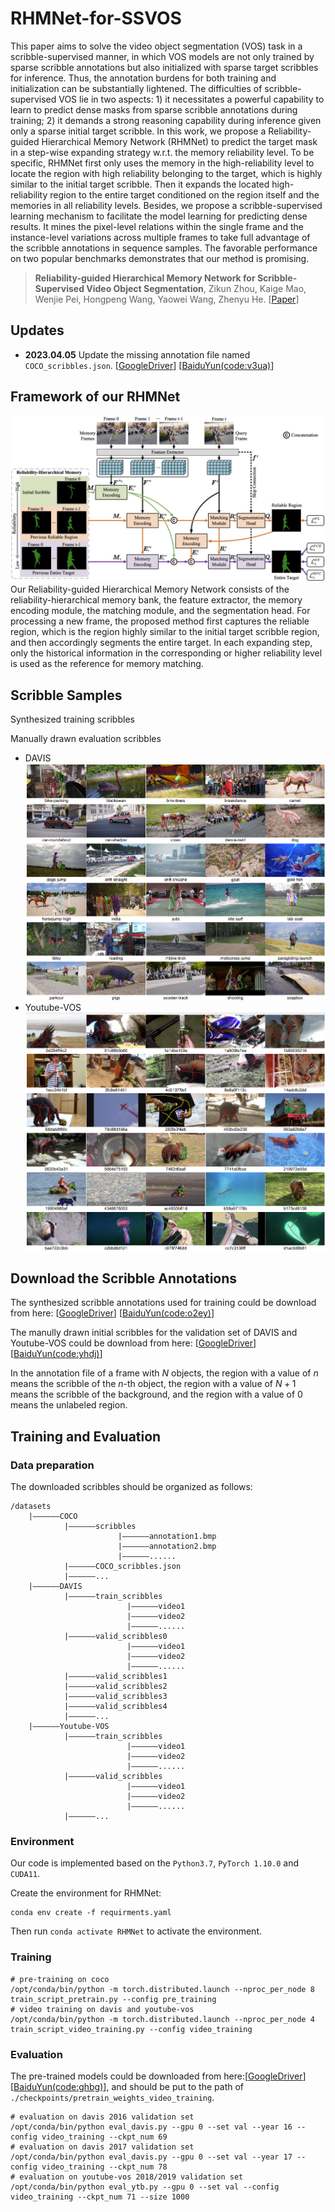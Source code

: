 # RHMNet-for-SSVOS

This paper aims to solve the video object segmentation (VOS) task in a scribble-supervised manner, in which VOS models are not only trained by sparse scribble annotations but also initialized with sparse target scribbles for inference. Thus, the annotation burdens for both training and initialization can be substantially lightened. The difficulties of scribble-supervised VOS lie in two aspects: 1) it necessitates a powerful capability to learn to predict dense masks from sparse scribble annotations during training; 2) it demands a strong reasoning capability during inference given only a sparse initial target scribble. In this work, we propose a Reliability-guided Hierarchical Memory Network (RHMNet) to predict the target mask in a step-wise expanding strategy w.r.t. the memory reliability level. To be specific, RHMNet first only uses the memory in the high-reliability level to locate the region with high reliability belonging to the target, which is highly similar to the initial target scribble. Then it expands the located high-reliability region to the entire target conditioned on the region itself and the memories in all reliability levels. Besides, we propose a scribble-supervised learning mechanism to facilitate the model learning for predicting dense results. It mines the pixel-level relations within the single frame and the instance-level variations across multiple frames to take full advantage of the scribble annotations in sequence samples. The favorable performance on two popular benchmarks demonstrates that our method is promising. 
> **Reliability-guided Hierarchical Memory Network for Scribble-Supervised Video Object Segmentation**, Zikun Zhou, Kaige Mao, Wenjie Pei, Hongpeng Wang, Yaowei Wang, Zhenyu He. [[Paper](https://arxiv.org/abs/2303.14384)]

## Updates

- **2023.04.05** Update the missing annotation file named `COCO_scribbles.json`. [[GoogleDriver](https://drive.google.com/file/d/1j_eS21M3p_e4vW9-K-TrqbjAh2jqQ243/view?usp=share_link)] [[BaiduYun(code:v3ua)](https://pan.baidu.com/s/10-o19JuyxfYFE0XKy3tW7Q)]

## Framework of our RHMNet

![Overall framework of our Reliability-guided Hierarchical Memory Network](figs/framework.jpg)
Our Reliability-guided Hierarchical Memory Network consists of the reliability-hierarchical memory bank, the feature extractor, the memory encoding module, the matching module, and the segmentation head. For processing a new frame, the proposed method first captures the reliable region, which is the region highly similar to the initial target scribble region, and then accordingly segments the entire target. In each expanding step, only the historical information in the corresponding or higher reliability level is used as the reference for memory matching.

## Scribble Samples

Synthesized training scribbles

Manually drawn evaluation scribbles

- DAVIS
![Evaluation scribbles for DAVIS](figs/evaluation_scribbles_for_davis.png)
- Youtube-VOS
![Evaluation scribbles for Youtube-VOS](figs/evaluation_scribbles_for_ytb.png)

## Download the Scribble Annotations

The synthesized scribble annotations used for training could be download from here: [[GoogleDriver](https://drive.google.com/drive/folders/1VbRXU9PZjSJ4qQDGRapGXGAsB6XhpLru?usp=sharing)] [[BaiduYun(code:o2ey)](https://pan.baidu.com/s/1_8fFs1QP2Pta-DXrqzmWrA)]

The manully drawn initial scribbles for the validation set of DAVIS and Youtube-VOS could be download from here:  [[GoogleDriver](https://drive.google.com/file/d/17vQd9jmhprWflIsy8kntSOf-d51RPZWL/view?usp=sharing)] [[BaiduYun(code:yhdj)](https://pan.baidu.com/s/1ir6h3RGa1uRiI6XTIdMREw)]

In the annotation file of a frame with $N$ objects, the region with a value of $n$ means the scribble of the $n$-th object, the region with a value of $N+1$ means the scribble of the background, and the region with a value of $0$ means the unlabeled region.

## Training and Evaluation

### Data preparation
The downloaded scribbles should be organized as follows:
```
/datasets
    |——————COCO
            |——————scribbles
                        |——————annotation1.bmp
                        |——————annotation2.bmp
                        |——————......
            |——————COCO_scribbles.json
            |——————...
    |——————DAVIS
            |——————train_scribbles
                          |——————video1
                          |——————video2
                          |——————......
            |——————valid_scribbles0
                          |——————video1
                          |——————video2
                          |——————......
            |——————valid_scribbles1
            |——————valid_scribbles2
            |——————valid_scribbles3
            |——————valid_scribbles4
            |——————...
    |——————Youtube-VOS
            |——————train_scribbles
                          |——————video1
                          |——————video2
                          |——————......
            |——————valid_scribbles
                          |——————video1
                          |——————video2
                          |——————......
            |——————...
```
### Environment
Our code is implemented based on the `Python3.7`, `PyTorch 1.10.0` and `CUDA11`.

Create the environment for RHMNet:
```
conda env create -f requirments.yaml
```
Then run `conda activate RHMNet` to activate the environment.
### Training
```
# pre-training on coco
/opt/conda/bin/python -m torch.distributed.launch --nproc_per_node 8 train_script_pretrain.py --config pre_training
# video training on davis and youtube-vos
/opt/conda/bin/python -m torch.distributed.launch --nproc_per_node 4 train_script_video_training.py --config video_training
```
### Evaluation
The pre-trained models could be downloaded from here:[[GoogleDriver](https://drive.google.com/file/d/1IudDE9ulUUvIKkS8dsApW9-Wac6j6a2_/view?usp=share_link)] [[BaiduYun(code:ghbg)](https://pan.baidu.com/s/1i8SYXyrprnyiDSI2zCFNtw)], and should be put to the path of `./checkpoints/pretrain_weights_video_training`.
```
# evaluation on davis 2016 validation set
/opt/conda/bin/python eval_davis.py --gpu 0 --set val --year 16 --config video_training --ckpt_num 69
# evaluation on davis 2017 validation set
/opt/conda/bin/python eval_davis.py --gpu 0 --set val --year 17 --config video_training --ckpt_num 78
# evaluation on youtube-vos 2018/2019 validation set
/opt/conda/bin/python eval_ytb.py --gpu 0 --set val --config video_training --ckpt_num 71 --size 1000
```

